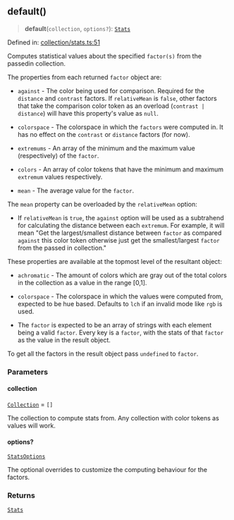 ## default()

> **default**(`collection`, `options?`): [`Stats`](../types.md#stats)

Defined in: [collection/stats.ts:51](https://github.com/prjctimg/huetiful/blob/1c1db632d03b1d44995cb0e0dcc96d142d7ce49a/lib/collection/stats.ts#L51)

Computes statistical values about the specified `factor(s)` from the passedin collection.

The properties from each returned `factor` object are:

- `against` - The color being used for comparison. Required for the `distance` and `contrast` factors.
  If `relativeMean` is `false`, other factors that take the comparison color token as an overload (`contrast | distance`) will have this property's value as `null`.
- `colorspace` - The colorspace in which the `factors` were computed in. It has no effect on the `contrast` or `distance` factors (for now).

- `extremums` - An array of the minimum and the maximum value (respectively) of the `factor`.
- `colors` - An array of color tokens that have the minimum and maximum `extremum` values respectively.
- `mean` - The average value for the `factor`.

The `mean` property can be overloaded by the `relativeMean` option:

- If `relativeMean` is `true`, the `against` option will be used as a subtrahend for calculating the distance between each `extremum`.
  For example, it will mean "Get the largest/smallest distance between `factor` as compared `against` this color token otherwise just get the smallest/largest `factor` from the passed in collection."

These properties are available at the topmost level of the resultant object:

- `achromatic` - The amount of colors which are gray out of the total colors in the collection as a value in the range [0,1].
- `colorspace` - The colorspace in which the values were computed from, expected to be hue based.
  Defaults to `lch` if an invalid mode like `rgb` is used.

- The `factor` is expected to be an array of strings with each element being a valid `factor`. Every key is a `factor`, with the stats of that `factor` as the value in the result object.

To get all the factors in the result object pass `undefined` to `factor`.

### Parameters

#### collection

[`Collection`](../types.md#collection) = `[]`

The collection to compute stats from. Any collection with color tokens as values will work.

#### options?

[`StatsOptions`](../types.md#statsoptions)

The optional overrides to customize the computing behaviour for the factors.

### Returns

[`Stats`](../types.md#stats)
